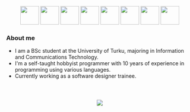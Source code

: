 <link rel="stylesheet" href="https://cdn.jsdelivr.net/gh/devicons/devicon@v2.15.1/devicon.min.css">

<div align="center">
    <img src="https://cdn.jsdelivr.net/gh/devicons/devicon/icons/javascript/javascript-plain.svg" height="50" />
    <img src="https://cdn.jsdelivr.net/gh/devicons/devicon/icons/python/python-original.svg" height="50" />
    <img src="https://cdn.jsdelivr.net/gh/devicons/devicon/icons/java/java-original.svg" height="50" />
    <img src="https://cdn.jsdelivr.net/gh/devicons/devicon/icons/html5/html5-original.svg" height="50" />
    <img src="https://cdn.jsdelivr.net/gh/devicons/devicon/icons/css3/css3-original.svg" height="50" />
    <img src="https://cdn.jsdelivr.net/gh/devicons/devicon/icons/mysql/mysql-plain.svg" height="50" />
    <img src="https://cdn.jsdelivr.net/gh/devicons/devicon/icons/mongodb/mongodb-plain.svg" height="50" />
    <img src="https://cdn.jsdelivr.net/gh/devicons/devicon/icons/git/git-plain.svg" height="50" />
</div>

### About me
* I am a BSc student at the University of Turku, majoring in Information and Communications Technology.
* I'm a self-taught hobbyist programmer with 10 years of experience in programming using various languages.
* Currently working as a software designer trainee.



<div align="center" style="margin-top: 4em">
    <img src="https://github-readme-stats.vercel.app/api/top-langs?username=tnikfi&layout=compact&theme=dark"/>
</div>
